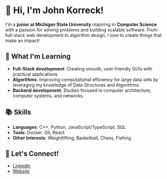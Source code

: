 # 👋 Hi, I'm John Korreck!

I'm a **junior at Michigan State University** majoring in **Computer Science** with a passion for solving problems and building scalable software. From full-stack web development to algorithm design, I love to create things that make an impact!

## 🌱 What I'm Learning
- **Full-Stack development**: Creating smooth, user-friendly GUIs with practical applications.
- **Algorithms**: Improving computational efficiency for large data sets by leveraging my knowledge of Data Structures and Algorithms.
- **Backend development**: Studies focused in computer architecture, computer systems, and networks.

## 📚 Skills
- **Languages**: C++, Python, JavaScript/TypeScript, SQL
- **Tools**: Docker, Git, React
- **Other Interests**: Weightlifting, Basketball, Chess, Fishing

## 🚀 Let's Connect!
- [LinkedIn](https://www.linkedin.com/in/johnkorreck)  
- [Website](https://johnkorreck.netlify.app)


<!---
JohnKorreckk/JohnKorreckk is a ✨ special ✨ repository because its `README.md` (this file) appears on your GitHub profile.
You can click the Preview link to take a look at your changes.
--->
